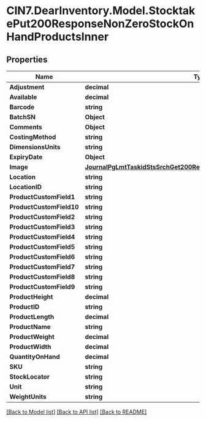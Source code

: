 # CIN7.DearInventory.Model.StocktakePut200ResponseNonZeroStockOnHandProductsInner

## Properties

| Name                     | Type                                                                                                                                                | Description | Notes      |
| ------------------------ | --------------------------------------------------------------------------------------------------------------------------------------------------- | ----------- | ---------- |
| **Adjustment**           | **decimal**                                                                                                                                         |             | [optional] |
| **Available**            | **decimal**                                                                                                                                         |             | [optional] |
| **Barcode**              | **string**                                                                                                                                          |             | [optional] |
| **BatchSN**              | **Object**                                                                                                                                          |             | [optional] |
| **Comments**             | **Object**                                                                                                                                          |             | [optional] |
| **CostingMethod**        | **string**                                                                                                                                          |             | [optional] |
| **DimensionsUnits**      | **string**                                                                                                                                          |             | [optional] |
| **ExpiryDate**           | **Object**                                                                                                                                          |             | [optional] |
| **Image**                | [**JournalPgLmtTaskidStsSrchGet200ResponseJournalsInnerAttachmentsInner**](JournalPgLmtTaskidStsSrchGet200ResponseJournalsInnerAttachmentsInner.md) |             | [optional] |
| **Location**             | **string**                                                                                                                                          |             | [optional] |
| **LocationID**           | **string**                                                                                                                                          |             | [optional] |
| **ProductCustomField1**  | **string**                                                                                                                                          |             | [optional] |
| **ProductCustomField10** | **string**                                                                                                                                          |             | [optional] |
| **ProductCustomField2**  | **string**                                                                                                                                          |             | [optional] |
| **ProductCustomField3**  | **string**                                                                                                                                          |             | [optional] |
| **ProductCustomField4**  | **string**                                                                                                                                          |             | [optional] |
| **ProductCustomField5**  | **string**                                                                                                                                          |             | [optional] |
| **ProductCustomField6**  | **string**                                                                                                                                          |             | [optional] |
| **ProductCustomField7**  | **string**                                                                                                                                          |             | [optional] |
| **ProductCustomField8**  | **string**                                                                                                                                          |             | [optional] |
| **ProductCustomField9**  | **string**                                                                                                                                          |             | [optional] |
| **ProductHeight**        | **decimal**                                                                                                                                         |             | [optional] |
| **ProductID**            | **string**                                                                                                                                          |             | [optional] |
| **ProductLength**        | **decimal**                                                                                                                                         |             | [optional] |
| **ProductName**          | **string**                                                                                                                                          |             | [optional] |
| **ProductWeight**        | **decimal**                                                                                                                                         |             | [optional] |
| **ProductWidth**         | **decimal**                                                                                                                                         |             | [optional] |
| **QuantityOnHand**       | **decimal**                                                                                                                                         |             | [optional] |
| **SKU**                  | **string**                                                                                                                                          |             | [optional] |
| **StockLocator**         | **string**                                                                                                                                          |             | [optional] |
| **Unit**                 | **string**                                                                                                                                          |             | [optional] |
| **WeightUnits**          | **string**                                                                                                                                          |             | [optional] |

[[Back to Model list]](../README.md#documentation-for-models) [[Back to API list]](../README.md#documentation-for-api-endpoints) [[Back to README]](../README.md)
